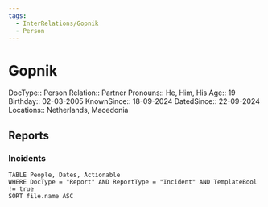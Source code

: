 ```yaml
---
tags:
  - InterRelations/Gopnik
  - Person
---
```

# Gopnik

DocType:: Person
Relation:: Partner
Pronouns:: He, Him, His
Age:: 19
Birthday:: 02-03-2005
KnownSince:: 18-09-2024
DatedSince:: 22-09-2024
Locations:: Netherlands, Macedonia

## Reports

### Incidents

```dataview
TABLE People, Dates, Actionable
WHERE DocType = "Report" AND ReportType = "Incident" AND TemplateBool != true
SORT file.name ASC
```

